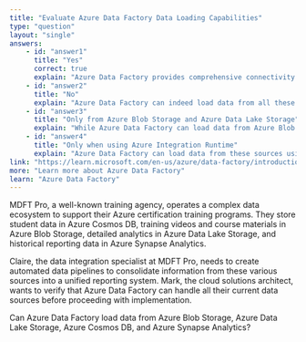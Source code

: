 ```yaml
---
title: "Evaluate Azure Data Factory Data Loading Capabilities"
type: "question"
layout: "single"
answers:
    - id: "answer1"
      title: "Yes"
      correct: true
      explain: "Azure Data Factory provides comprehensive connectivity to all these Azure services and many more. It supports native connectors for Azure Blob Storage, Azure Data Lake Storage, Azure Cosmos DB, Azure Synapse Analytics, plus over 90 other data sources including on-premises and third-party cloud services."
    - id: "answer2"
      title: "No"
      explain: "Azure Data Factory can indeed load data from all these Azure services and many more. It provides extensive connectivity options including Azure Blob Storage, Azure Data Lake Storage, Azure Cosmos DB, and Azure Synapse Analytics, plus external sources like Amazon S3."
    - id: "answer3"
      title: "Only from Azure Blob Storage and Azure Data Lake Storage"
      explain: "While Azure Data Factory can load data from Azure Blob Storage and Azure Data Lake Storage, it also supports many other sources including Azure Cosmos DB, Azure Synapse Analytics, and numerous external data sources."
    - id: "answer4"
      title: "Only when using Azure Integration Runtime"
      explain: "Azure Data Factory can load data from these sources using various integration runtime configurations, not exclusively Azure Integration Runtime. Self-hosted and SSIS integration runtimes also support these data sources."
link: "https://learn.microsoft.com/en-us/azure/data-factory/introduction"
more: "Learn more about Azure Data Factory"
learn: "Azure Data Factory"
---
```

MDFT Pro, a well-known training agency, operates a complex data ecosystem to support their Azure certification training programs. They store student data in Azure Cosmos DB, training videos and course materials in Azure Blob Storage, detailed analytics in Azure Data Lake Storage, and historical reporting data in Azure Synapse Analytics.

Claire, the data integration specialist at MDFT Pro, needs to create automated data pipelines to consolidate information from these various sources into a unified reporting system. Mark, the cloud solutions architect, wants to verify that Azure Data Factory can handle all their current data sources before proceeding with implementation.

Can Azure Data Factory load data from Azure Blob Storage, Azure Data Lake Storage, Azure Cosmos DB, and Azure Synapse Analytics?